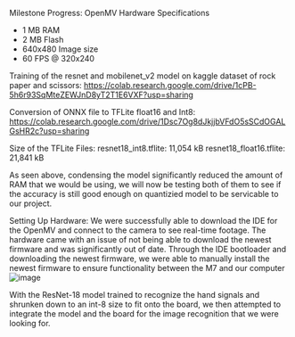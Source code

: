 Milestone Progress:
OpenMV Hardware Specifications
- 1 MB RAM
- 2 MB Flash
- 640x480 Image size
- 60 FPS @ 320x240

Training of the resnet and mobilenet_v2 model on kaggle dataset of rock paper and scissors: 
https://colab.research.google.com/drive/1cPB-5h6r93SqMteZEWJnD8yT2T1E6VXF?usp=sharing

Conversion of ONNX file to TFLite float16 and Int8:
https://colab.research.google.com/drive/1Dsc7Og8dJkjjbVFdO5sSCdOGALGsHR2c?usp=sharing

Size of the TFLite Files:
resnet18_int8.tflite: 11,054 kB
resnet18_float16.tflite: 21,841 kB

As seen above, condensing the model significantly reduced the amount of RAM that we would be using, we will now be testing both of them to see if the accuracy is still good enough on quantizied model to be servicable to our project.

Setting Up Hardware:
We were successfully able to download the IDE for the OpenMV and connect to the camera to see real-time footage. The hardware came with an issue of not being able to download the newest firmware and was significantly out of date. Through the IDE bootloader and downloading the newest firmware, we were able to manually install the newest firmware to ensure functionality between the M7 and our computer
![image](https://github.com/user-attachments/assets/112ccbde-cfcf-4dfa-94a4-c6b0d3d01a75)

With the ResNet-18 model trained to recognize the hand signals and shrunken down to an int-8 size to fit onto the board, we then attempted to integrate the model and the board for the image recognition that we were looking for. 
